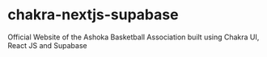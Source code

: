 # chakra-nextjs-supabase
Official Website of the Ashoka Basketball Association built using Chakra UI, React JS and Supabase
